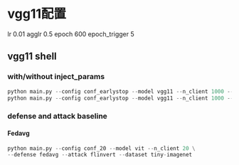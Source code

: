 

# vgg11配置
lr 0.01 agglr 0.5 epoch 600 epoch_trigger 5

## vgg11 shell

### with/without inject_params
``` python
python main.py --config conf_earlystop --model vgg11 --n_client 1000 --defense fedavg --attack flinvert --dataset cifar10 --wandb
python main.py --config conf_earlystop --model vgg11 --n_client 1000 --defense fedavg --attack flinvert --inject_params --dataset cifar10 --wandb
```

### defense and attack baseline

#### Fedavg
``` python
python main.py --config conf_20 --model vit --n_client 20 \
--defense fedavg --attack flinvert --dataset tiny-imagenet

```